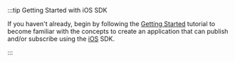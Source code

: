 :::tip Getting Started with iOS SDK

If you haven't already, begin by following the [Getting Started](/millicast/playback/players-sdks/ios/sdk/getting-started-with-subscribing.md) tutorial to become familiar with the concepts to create an application that can publish and/or subscribe using the [iOS](/millicast/playback/players-sdks/ios/sdk/index.mdx) SDK.

:::
